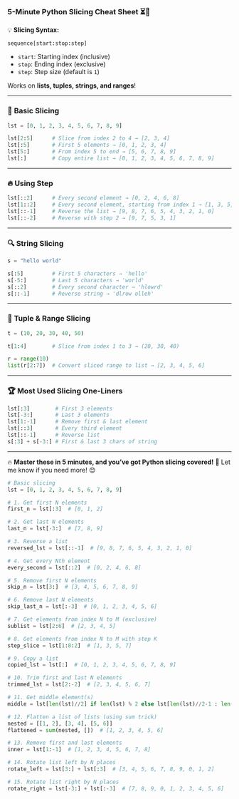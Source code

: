 ### **5-Minute Python Slicing Cheat Sheet** ⏳🚀

💡 **Slicing Syntax:**



`sequence[start:stop:step]`

- `start`: Starting index (inclusive)
- `stop`: Ending index (exclusive)
- `step`: Step size (default is `1`)

Works on **lists, tuples, strings, and ranges**!

---

### 🔹 **Basic Slicing**

```py
lst = [0, 1, 2, 3, 4, 5, 6, 7, 8, 9]

lst[2:5]      # Slice from index 2 to 4 → [2, 3, 4]
lst[:5]       # First 5 elements → [0, 1, 2, 3, 4]
lst[5:]       # From index 5 to end → [5, 6, 7, 8, 9]
lst[:]        # Copy entire list → [0, 1, 2, 3, 4, 5, 6, 7, 8, 9]

```

---

### 🔥 **Using Step**

```py
lst[::2]      # Every second element → [0, 2, 4, 6, 8]
lst[1::2]     # Every second element, starting from index 1 → [1, 3, 5, 7, 9]
lst[::-1]     # Reverse the list → [9, 8, 7, 6, 5, 4, 3, 2, 1, 0]
lst[::-2]     # Reverse with step 2 → [9, 7, 5, 3, 1]

```
---

### 🔍 **String Slicing**

```py
s = "hello world"

s[:5]         # First 5 characters → 'hello'
s[-5:]        # Last 5 characters → 'world'
s[::2]        # Every second character → 'hlowrd'
s[::-1]       # Reverse string → 'dlrow olleh'

```

---

### 🔢 **Tuple & Range Slicing**

```py
t = (10, 20, 30, 40, 50)

t[1:4]        # Slice from index 1 to 3 → (20, 30, 40)

r = range(10)
list(r[2:7])  # Convert sliced range to list → [2, 3, 4, 5, 6]

```
---

### 🏆 **Most Used Slicing One-Liners**

```py
lst[:3]        # First 3 elements
lst[-3:]       # Last 3 elements
lst[1:-1]      # Remove first & last element
lst[::3]       # Every third element
lst[::-1]      # Reverse list
s[:3] + s[-3:] # First & last 3 chars of string

```

---

🔥 **Master these in 5 minutes, and you’ve got Python slicing covered!** 🚀 Let me know if you need more! 😊


```py
# Basic slicing
lst = [0, 1, 2, 3, 4, 5, 6, 7, 8, 9]

# 1. Get first N elements
first_n = lst[:3]  # [0, 1, 2]

# 2. Get last N elements
last_n = lst[-3:]  # [7, 8, 9]

# 3. Reverse a list
reversed_lst = lst[::-1]  # [9, 8, 7, 6, 5, 4, 3, 2, 1, 0]

# 4. Get every Nth element
every_second = lst[::2]  # [0, 2, 4, 6, 8]

# 5. Remove first N elements
skip_n = lst[3:]  # [3, 4, 5, 6, 7, 8, 9]

# 6. Remove last N elements
skip_last_n = lst[:-3]  # [0, 1, 2, 3, 4, 5, 6]

# 7. Get elements from index N to M (exclusive)
sublist = lst[2:6]  # [2, 3, 4, 5]

# 8. Get elements from index N to M with step K
step_slice = lst[1:8:2]  # [1, 3, 5, 7]

# 9. Copy a list
copied_lst = lst[:]  # [0, 1, 2, 3, 4, 5, 6, 7, 8, 9]

# 10. Trim first and last N elements
trimmed_lst = lst[2:-2]  # [2, 3, 4, 5, 6, 7]

# 11. Get middle element(s)
middle = lst[len(lst)//2] if len(lst) % 2 else lst[len(lst)//2-1 : len(lst)//2+1]

# 12. Flatten a list of lists (using sum trick)
nested = [[1, 2], [3, 4], [5, 6]]
flattened = sum(nested, [])  # [1, 2, 3, 4, 5, 6]

# 13. Remove first and last elements
inner = lst[1:-1]  # [1, 2, 3, 4, 5, 6, 7, 8]

# 14. Rotate list left by N places
rotate_left = lst[3:] + lst[:3]  # [3, 4, 5, 6, 7, 8, 9, 0, 1, 2]

# 15. Rotate list right by N places
rotate_right = lst[-3:] + lst[:-3]  # [7, 8, 9, 0, 1, 2, 3, 4, 5, 6]

```